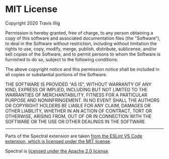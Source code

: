 # MIT License

Copyright 2020 Travis Illig

Permission is hereby granted, free of charge, to any person obtaining a copy of this software and associated documentation files (the "Software"), to deal in the Software without restriction, including without limitation the rights to use, copy, modify, merge, publish, distribute, sublicense, and/or sell copies of the Software, and to permit persons to whom the Software is furnished to do so, subject to the following conditions:

The above copyright notice and this permission notice shall be included in all copies or substantial portions of the Software.

THE SOFTWARE IS PROVIDED "AS IS", WITHOUT WARRANTY OF ANY KIND, EXPRESS OR IMPLIED, INCLUDING BUT NOT LIMITED TO THE WARRANTIES OF MERCHANTABILITY, FITNESS FOR A PARTICULAR PURPOSE AND NONINFRINGEMENT. IN NO EVENT SHALL THE AUTHORS OR COPYRIGHT HOLDERS BE LIABLE FOR ANY CLAIM, DAMAGES OR OTHER LIABILITY, WHETHER IN AN ACTION OF CONTRACT, TORT OR OTHERWISE, ARISING FROM, OUT OF OR IN CONNECTION WITH THE SOFTWARE OR THE USE OR OTHER DEALINGS IN THE SOFTWARE.

---

Parts of the Spectral extension are taken [from the ESLint VS Code extension, which is licensed under the MIT license](https://github.com/microsoft/vscode-eslint/blob/master/License.txt).

Spectral is [licensed under the Apache 2.0 license](https://github.com/stoplightio/spectral/blob/develop/LICENSE).
